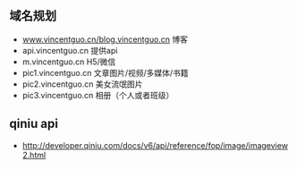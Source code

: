 ## 域名规划
* www.vincentguo.cn/blog.vincentguo.cn 博客
* api.vincentguo.cn  提供api
* m.vincentguo.cn H5/微信
* pic1.vincentguo.cn 文章图片/视频/多媒体/书籍
* pic2.vincentguo.cn 美女流氓图片
* pic3.vincentguo.cn 相册（个人或者班级）

## qiniu api
* http://developer.qiniu.com/docs/v6/api/reference/fop/image/imageview2.html